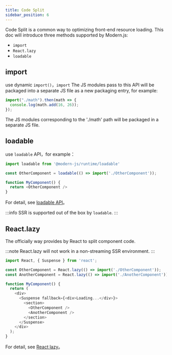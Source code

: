 ```yaml
---
title: Code Split
sidebar_position: 6
---
```


Code Split is a common way to optimizing front-end resource loading. This doc will introduce three methods supported by Modern.js:

- `import`
- `React.lazy`
- `loadable`

## import

use dynamic `import()`，`import` The JS modules pass to this API will be packaged into a separate JS file as a new packaging entry, for example:

```ts
import("./math").then(math => {
  console.log(math.add(16, 26));
});
```

The JS modules corresponding to the './math' path will be packaged in a separate JS file.

## loadable

use `loadable` API，for example：

```ts
import loadable from '@modern-js/runtime/loadable'

const OtherComponent = loadable(() => import('./OtherComponent'));

function MyComponent() {
  return <OtherComponent />
}
```

For detail, see [loadable API](/docs/apis/app/runtime/utility/loadable)。

:::info
SSR is supported out of the box by `loadable`.
:::

## React.lazy

The officially way provides by React to split component code.

:::note
React.lazy will not work in a non-streaming SSR environment.
:::

```ts
import React, { Suspense } from 'react';

const OtherComponent = React.lazy(() => import('./OtherComponent'));
const AnotherComponent = React.lazy(() => import('./AnotherComponent'));

function MyComponent() {
  return (
    <div>
      <Suspense fallback={<div>Loading...</div>}>
        <section>
          <OtherComponent />
          <AnotherComponent />
        </section>
      </Suspense>
    </div>
  );
}
```

For detail, see [React lazy](https://zh-hans.reactjs.org/docs/code-splitting.html#reactlazy)。
